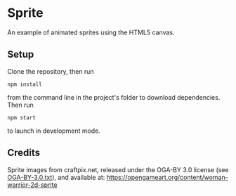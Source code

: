 # Sprite
An example of animated sprites using the HTML5 canvas.

## Setup
Clone the repository, then run

`npm install`

from the command line in the project's folder to download dependencies.  Then run  

`npm start`

to launch in development mode.

## Credits
Sprite images from craftpix.net, released under the OGA-BY 3.0 license (see [OGA-BY-3.0.txt](OGA-BY-3.0.txt)), and available at: https://opengameart.org/content/woman-warrior-2d-sprite

